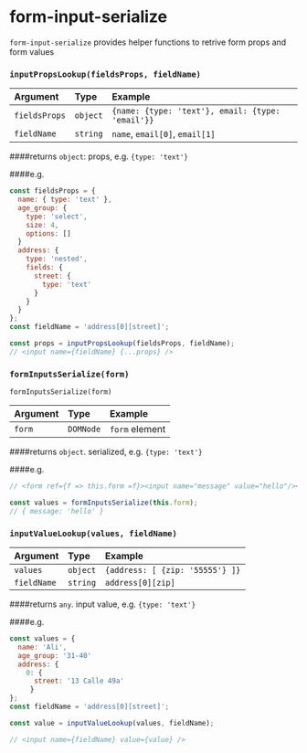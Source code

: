 # form-input-serialize

`form-input-serialize` provides helper functions to retrive form props and form values

### `inputPropsLookup(fieldsProps, fieldName) ` 


Argument    | Type        | Example
:-----------| :-----------| :-----------
`fieldsProps`      | `object`      | `{name: {type: 'text'}, email: {type: 'email'}}`
`fieldName`   | `string`      | `name`, `email[0]`, `email[1]`

####returns
`object`: props, e.g. `{type: 'text'}`

####e.g.
```js
const fieldsProps = { 
  name: { type: 'text' }, 
  age_group: { 
    type: 'select', 
    size: 4, 
    options: []
  }
  address: { 
    type: 'nested', 
    fields: {
      street: {
        type: 'text'
      }
    }
  }  
};
const fieldName = 'address[0][street]';

const props = inputPropsLookup(fieldsProps, fieldName);
// <input name={fieldName} {...props} />
```

### `formInputsSerialize(form)`

    formInputsSerialize(form)  

Argument    | Type        | Example
:-----------| :-----------| :-----------
`form`      | `DOMNode`      | `form` element

####returns 
`object`. serialized, e.g. `{type: 'text'}`

####e.g.
```js
// <form ref={f => this.form =f}><input name="message" value="hello"/></form>

const values = formInputsSerialize(this.form);
// { message: 'hello' }

```

### `inputValueLookup(values, fieldName) ` 

Argument    | Type        | Example
:-----------| :-----------| :-----------
`values`      | `object`      | `{address: [ {zip: '55555'} ]}`
`fieldName`   | `string`      | `address[0][zip]`

####returns 
`any`. input value, e.g. `{type: 'text'}`

####e.g.
```js
const values = { 
  name: 'Ali', 
  age_group: '31-40' 
  address: {
    0: {
      street: '13 Calle 49a'
  	 } 
};
const fieldName = 'address[0][street]';

const value = inputValueLookup(values, fieldName);

// <input name={fieldName} value={value} />
```



